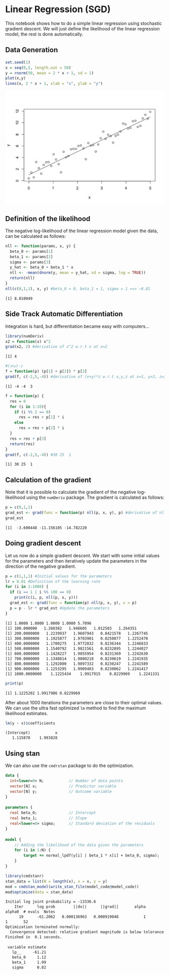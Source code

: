 # Linear Regression (SGD)

This notebook shows how to do a simple linear regression using
stochastic gradient descent. We will just define the likelihood of the
linear regression model, the rest is done automatically.

## Data Generation

``` r
set.seed(1)
x = seq(0,5, length.out = 50)
y = rnorm(50, mean = 2 * x + 1, sd = 1)
plot(x,y)
lines(x, 2 * x + 1, xlab = "x", ylab = "y")
```

![](lin_regression_numdiff.markdown_strict_files/figure-markdown_strict/unnamed-chunk-1-1.png)

## Definition of the likelihood

The negative log-likelihood of the linear regression model given the
data, can be calculated as follows:

``` r
nll <- function(params, x, y) {
  beta_0 <- params[1]
  beta_1 <- params[2]
  sigma <- params[3]
  y_hat <- beta_0 + beta_1 * x 
  nll <- -mean(dnorm(y, mean = y_hat, sd = sigma, log = TRUE))
  return(nll)
}
nll(c(0,1,1), x, y) #beta_0 = 0, beta_1 = 1, sigma = 1 ==> ~8.81
```

    [1] 8.810049

## Side Track Automatic Differentiation

Integration is hard, but differentiation became easy with computers…

``` r
library(numDeriv)
x2 = function(x) x^2
grad(x2, 2) #derivative of x^2 w.r.t x at x=2
```

    [1] 4

``` r
#(𝑥+𝑦)⋅𝑧
f = function(p) (p[1] + p[2]) * p[3]
grad(f, c(-2,5,-4)) #derivative of (x+y)*z w.r.t x,y,z at x=1, y=2, z=3
```

    [1] -4 -4  3

``` r
f = function(p) {
  res = 0
  for (i in 1:10){
    if (i %% 2 == 0)
      res = res + p[1] * i
    else
      res = res + p[2] * i
  }
  res = res + p[3]
  return(res)
}
grad(f, c(-2,5,-4)) #30 25  1
```

    [1] 30 25  1

## Calculation of the gradient

Note that it is possible to calculate the gradient of the negative
log-likelihood using the `numDeriv` package. The gradient is calculated
as follows:

``` r
p = c(0,1,1)
grad_est <- grad(func = function(p) nll(p, x, y), p) #derivative of nll w.r.t p
grad_est
```

    [1]  -3.600448 -11.156105 -14.782220

## Doing gradient descent

Let us now do a simple gradient descent. We start with some initial
values for the parameters and then iteratively update the parameters in
the direction of the negative gradient.

``` r
p = c(1,1,1) #Initial values for the parameters
lr = 0.01 #Definition of the learning rate
for (i in 1:1000) {
  if (i == 1 | i %% 100 == 0)
    print(c(i, p, nll(p, x, y)))
  grad_est <- grad(func = function(p) nll(p, x, y), x = p)
  p = p - lr * grad_est #Update the parameters
}
```

    [1] 1.0000 1.0000 1.0000 1.0000 5.7096
    [1] 100.000000   1.260382   1.948605   1.012503   1.264351
    [1] 200.0000000   1.2239937   1.9607943   0.8421578   1.2267745
    [1] 300.0000000   1.1925877   1.9703901   0.8250877   1.2252470
    [1] 400.0000000   1.1700275   1.9772832   0.8236344   1.2246833
    [1] 500.0000000   1.1540792   1.9821561   0.8232895   1.2244027
    [1] 600.0000000   1.1428227   1.9855954   0.8231369   1.2242630
    [1] 700.0000000   1.1348814   1.9880218   0.8230619   1.2241935
    [1] 800.0000000   1.1292800   1.9897332   0.8230247   1.2241589
    [1] 900.0000000   1.1253295   1.9909403   0.8230062   1.2241417
    [1] 1000.0000000    1.1225434    1.9917915    0.8229969    1.2241331

``` r
print(p)
```

    [1] 1.1225202 1.9917986 0.8229969

After about 1000 iterations the parameters are close to their optimal
values. We can use the ultra fast optimized `lm` method to find the
maximum likelihood estimates.

``` r
lm(y ~ x)$coefficients
```

    (Intercept)           x 
       1.115878    1.993828 

## Using stan

We can also use the `cmdrstan` package to do the optimization.

``` stan
data {
  int<lower=0> N;           // Number of data points
  vector[N] x;              // Predictor variable
  vector[N] y;              // Outcome variable
}

parameters {
  real beta_0;              // Intercept
  real beta_1;              // Slope
  real<lower=0> sigma;      // Standard deviation of the residuals
}

model {
    // Adding the likelihood of the data given the parameters
    for (i in 1:N) {
        target += normal_lpdf(y[i] | beta_1 * x[i] + beta_0, sigma);
    }
}
```

``` r
library(cmdstanr)
stan_data = list(N = length(x), x = x, y = y)
mod = cmdstan_model(write_stan_file(model_code@model_code))
mod$optimize(data = stan_data)
```

    Initial log joint probability = -13336.6 
        Iter      log prob        ||dx||      ||grad||       alpha      alpha0  # evals  Notes  
          19      -61.2062   0.000136963   0.000919048           1           1       52    
    Optimization terminated normally:  
      Convergence detected: relative gradient magnitude is below tolerance 
    Finished in  0.1 seconds.

     variable estimate
       lp__     -61.21
       beta_0     1.12
       beta_1     1.99
       sigma      0.82
